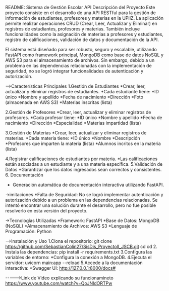 
README: Sistema de Gestión Escolar API
Descripción del Proyecto
Este proyecto consiste en el desarrollo de una API RESTful para la gestión de información de estudiantes, profesores y materias en la UPIIZ. La aplicación permite realizar operaciones CRUD (Crear, Leer, Actualizar y Eliminar) en registros de estudiantes, profesores y materias. También incluye funcionalidades como la asignación de materias a profesores y estudiantes, registro de calificaciones, validación de datos y documentación de la API.

El sistema está diseñado para ser robusto, seguro y escalable, utilizando FastAPI como framework principal, MongoDB como base de datos NoSQL y AWS S3 para el almacenamiento de archivos. Sin embargo, debido a un problema en las dependencias relacionadas con la implementación de seguridad, no se logró integrar funcionalidades de autenticación y autorización.

-->Características Principales
1.Gestión de Estudiantes
  *Crear, leer, actualizar y eliminar registros de estudiantes.
  *Cada estudiante tiene:
    *ID único
    *Nombre y apellido
    *Fecha de nacimiento
    *Dirección
    *Foto (almacenada en AWS S3)
    *Materias inscritas (lista)

2.Gestión de Profesores
  *Crear, leer, actualizar y eliminar registros de profesores.
  *Cada profesor tiene:
    *ID único
    *Nombre y apellido
    *Fecha de nacimiento
    *Dirección
    *Especialidad
    *Materias impartidad (lista)
  
3.Gestión de Materias
  *Crear, leer, actualizar y eliminar registros de materias.
  *Cada materia tiene:
    *ID único
    *Nombre
    *Descripción
    *Profesores que imparten la materia (lista)
    *Alumnos incritos en la materia (lista)

4.Registrar calificaciones de estudiantes por materia.
  *Las calificaciones están asociadas a un estudiante y a una materia específica.
5.Validación de Datos
  *Garantizar que los datos ingresados sean correctos y consistentes.
6. Documentación
  * Generación automática de documentación interactiva utilizando FastAPI. 

->imitaciones
  *Falta de Seguridad: No se logró implementar autenticación y autorización debido a un problema en las dependencias relacionadas. Se intentó encontrar una solución durante el desarrollo, pero no fue posible resolverlo en esta versión del proyecto.

->Tecnologías Utilizadas
  *Framework: FastAPI
  *Base de Datos: MongoDB (NoSQL)
  *Almacenamiento de Archivos: AWS S3
  *Lenguaje de Programación: Python

-->Instalación y Uso
1.Clona el repositorio:
    git clone <https://github.com/SebastianColin27/SisDis_ProyectoII_JSCB.git>
    cd <ProyectoII>
    cd <app>
2. Instala las dependencias:
    pip install -r requirements.txt
3.Configura las variables de entorno:
    *Configura la conexión a MongoDB.
4.Ejecuta el servidor:
    uvicorn main:app --reload
5.Accede a la documentación interactiva:
    *Swagger UI: http://127.0.0.1:8000/docs# 


----->Link de Video explicando su funcionamineto 
<https://www.youtube.com/watch?v=QoJNldORTPw>

